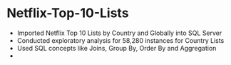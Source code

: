 # Netflix-Top-10-Lists

- Imported Netflix Top 10 Lists by Country and Globally into SQL Server
- Conducted exploratory analysis for 58,280 instances for Country Lists
- Used SQL concepts like Joins, Group By, Order By and Aggregation
-  
